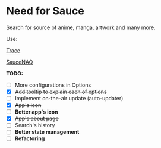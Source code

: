 # Need for Sauce

Search for source of anime, manga, artwork and many more.

Use:

[Trace](https://trace.moe/)

[SauceNAO](https://saucenao.com/)


**TODO:**

* [ ] More configurations in Options
* [x] ~~Add tooltip to explain each of options~~
* [ ] Implement on-the-air update (auto-updater)
* [x] ~~App's icon~~
* [ ] **Better app's icon**
* [x] ~~App's about page~~
* [ ] Search's history
* [ ] **Better state management**
* [ ] **Refactoring**
